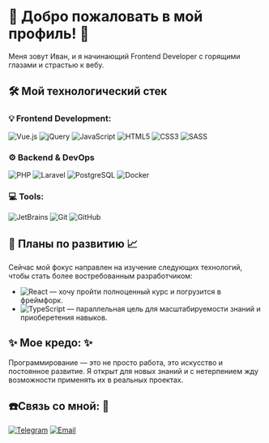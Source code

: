 # 🚀 Добро пожаловать в мой профиль! 👋

Меня зовут Иван, и я начинающий Frontend Developer с горящими глазами и страстью к вебу.

## 🛠 Мой технологический стек

### 💡 **Frontend Development:**

![Vue.js](https://img.shields.io/badge/Vue.js-35495E?style=for-the-badge&logo=vuedotjs&logoColor=4FC08D)
![jQuery](https://img.shields.io/badge/jQuery-0769AD?style=for-the-badge&logo=jquery&logoColor=white)
![JavaScript](https://img.shields.io/badge/JavaScript-F7DF1E?style=for-the-badge&logo=javascript&logoColor=black)
![HTML5](https://img.shields.io/badge/HTML5-E34F26?style=for-the-badge&logo=html5&logoColor=white)
![CSS3](https://img.shields.io/badge/CSS3-1572B6?style=for-the-badge&logo=css3&logoColor=white)
![SASS](https://img.shields.io/badge/SASS-hotpink?style=for-the-badge&logo=SASS&logoColor=white)

### ⚙️ Backend & DevOps
![PHP](https://img.shields.io/badge/PHP-777BB4?style=for-the-badge&logo=php&logoColor=white)
![Laravel](https://img.shields.io/badge/Laravel-FF2D20?style=for-the-badge&logo=laravel&logoColor=white)
![PostgreSQL](https://img.shields.io/badge/PostgreSQL-316192?style=for-the-badge&logo=postgresql&logoColor=white)
![Docker](https://img.shields.io/badge/Docker-2496ED?style=for-the-badge&logo=docker&logoColor=white)

 ### 💻 **Tools:**

![JetBrains](https://img.shields.io/badge/JetBrains-000000?style=for-the-badge&logo=jetbrains&logoColor=white)
![Git](https://img.shields.io/badge/Git-F05032?style=for-the-badge&logo=git&logoColor=white)
![GitHub](https://img.shields.io/badge/GitHub-100000?style=for-the-badge&logo=github&logoColor=white)

## 📍 Планы по развитию  📈 

Сейчас мой фокус направлен на изучение следующих технологий, чтобы стать более востребованным разработчиком:

*   ![React](https://img.shields.io/badge/React-20232A?style=for-the-badge&logo=react&logoColor=61DAFB)   — хочу пройти полноценный курс и погрузится в фреймфорк.
*   ![TypeScript](https://img.shields.io/badge/TypeScript-007ACC?style=for-the-badge&logo=typescript&logoColor=white)  — параллельная цель для масштабируемости знаний и приоберетения навыков.

## ✨ **Мое кредо:** ✨

Программирование — это не просто работа, это искусство и постоянное развитие.  Я открыт для новых знаний и с нетерпением жду возможности применять их в реальных проектах.

## ☎️**Связь со мной:** 🔎

[![Telegram](https://img.shields.io/badge/-Telegram-0088cc?style=flat&logo=Telegram&logoColor=white)](https://t.me/HRD_POP)
[![Email](https://img.shields.io/badge/-Email-red?style=flat&logo=Gmail&logoColor=white)](mailto:ivan.popov.98@gmail.com)
